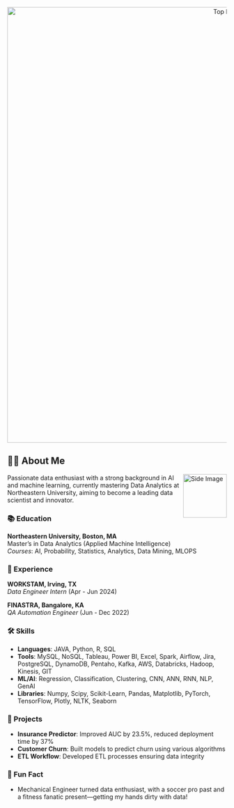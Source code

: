 <!-- Banner -->
<p align="center">
  <img src="https://user-images.githubusercontent.com/50116107/170499945-128bf650-2085-490d-9c85-d699b80669e9.gif" alt="Top Image" width="1000"/>
</p>

## 👨🏻 About Me 
<!-- Image at the side -->
<img align="right" src="https://media.tenor.com/GfSX-u7VGM4AAAAM/coding.gif" alt="Side Image" height="100"/>
Passionate data enthusiast with a strong background in AI and machine learning, currently mastering Data Analytics at Northeastern University, aiming to become a leading data scientist and innovator.

### 📚 Education
**Northeastern University, Boston, MA**  
Master’s in Data Analytics (Applied Machine Intelligence)  
*Courses*: AI, Probability, Statistics, Analytics, Data Mining, MLOPS

### 💼 Experience
**WORKSTAM, Irving, TX**  
*Data Engineer Intern* (Apr - Jun 2024)  

**FINASTRA, Bangalore, KA**  
*QA Automation Engineer* (Jun - Dec 2022)  

### 🛠️ Skills
- **Languages**: JAVA, Python, R, SQL  
- **Tools**: MySQL, NoSQL, Tableau, Power BI, Excel, Spark, Airflow, Jira, PostgreSQL, DynamoDB, Pentaho, Kafka, AWS, Databricks, Hadoop, Kinesis, GIT  
- **ML/AI**: Regression, Classification, Clustering, CNN, ANN, RNN, NLP, GenAI  
- **Libraries**: Numpy, Scipy, Scikit-Learn, Pandas, Matplotlib, PyTorch, TensorFlow, Plotly, NLTK, Seaborn
 
### 🔧 Projects
- **Insurance Predictor**: Improved AUC by 23.5%, reduced deployment time by 37%  
- **Customer Churn**: Built models to predict churn using various algorithms  
- **ETL Workflow**: Developed ETL processes ensuring data integrity

### 🎉 Fun Fact
- Mechanical Engineer turned data enthusiast, with a soccer pro past and a fitness fanatic present—getting my hands dirty with data!
